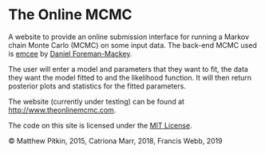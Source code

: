 # The Online MCMC #

A website to provide an online submission interface for running a Markov chain Monte Carlo (MCMC) on some input data. The back-end MCMC used is [emcee](http://dan.iel.fm/emcee/current/) by [Daniel Foreman-Mackey](http://dan.iel.fm/).

The user will enter a model and parameters that they want to fit, the data they want the model fitted to and the likelihood function. It will then return posterior plots and statistics for the fitted parameters.

The website (currently under testing) can be found at http://www.theonlinemcmc.com.

The code on this site is licensed under the [MIT License](http://opensource.org/licenses/MIT).

&copy; Matthew Pitkin, 2015, Catriona Marr, 2018, Francis Webb, 2019
